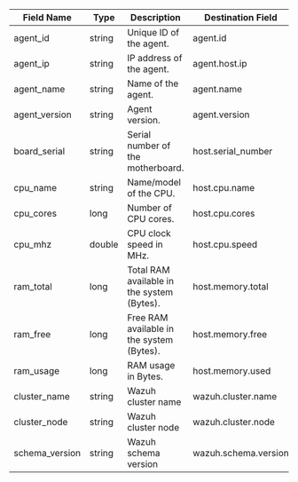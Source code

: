 | Field Name     | Type   | Description                                | Destination Field    | Custom |
| -------------- | ------ | ------------------------------------------ | -------------------- | ------ |
| agent_id       | string | Unique ID of the agent.                    | agent.id             | FALSE  |
| agent_ip       | string | IP address of the agent.                   | agent.host.ip        | TRUE   |
| agent_name     | string | Name of the agent.                         | agent.name           | FALSE  |
| agent_version  | string | Agent version.                             | agent.version        | FALSE  |
| board_serial   | string | Serial number of the motherboard.          | host.serial_number   | TRUE   |
| cpu_name       | string | Name/model of the CPU.                     | host.cpu.name        | TRUE   |
| cpu_cores      | long   | Number of CPU cores.                       | host.cpu.cores       | TRUE   |
| cpu_mhz        | double | CPU clock speed in MHz.                    | host.cpu.speed       | TRUE   |
| ram_total      | long   | Total RAM available in the system (Bytes). | host.memory.total    | TRUE   |
| ram_free       | long   | Free RAM available in the system (Bytes).  | host.memory.free     | TRUE   |
| ram_usage      | long   | RAM usage in Bytes.                        | host.memory.used     | TRUE   |
| cluster_name   | string | Wazuh cluster name                         | wazuh.cluster.name   | TRUE   |
| cluster_node   | string | Wazuh cluster node                         | wazuh.cluster.node   | TRUE   |
| schema_version | string | Wazuh schema version                       | wazuh.schema.version | TRUE   |
